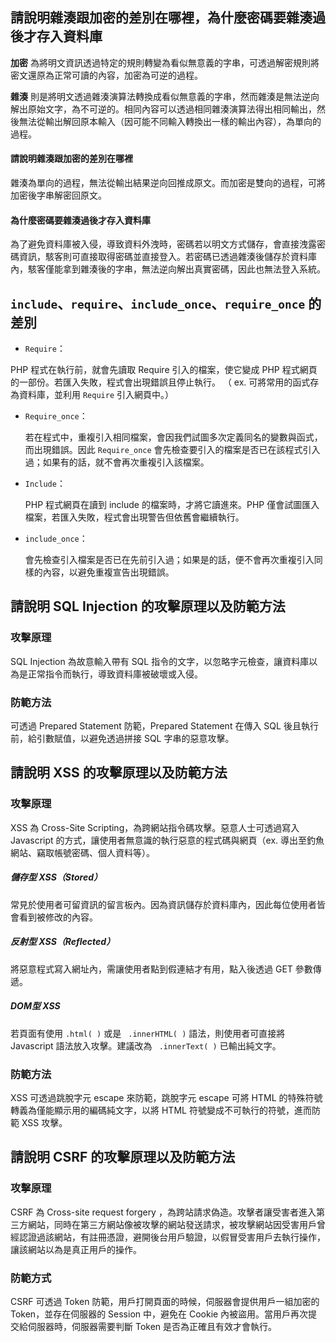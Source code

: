 ## 請說明雜湊跟加密的差別在哪裡，為什麼密碼要雜湊過後才存入資料庫

**加密** 為將明文資訊透過特定的規則轉變為看似無意義的字串，可透過解密規則將密文還原為正常可讀的內容，加密為可逆的過程。

**雜湊** 則是將明文透過雜湊演算法轉換成看似無意義的字串，然而雜湊是無法逆向解出原始文字，為不可逆的。相同內容可以透過相同雜湊演算法得出相同輸出，然後無法從輸出解回原本輸入（因可能不同輸入轉換出一樣的輸出內容），為單向的過程。

#### 請說明雜湊跟加密的差別在哪裡
雜湊為單向的過程，無法從輸出結果逆向回推成原文。而加密是雙向的過程，可將加密後字串解密回原文。

#### 為什麼密碼要雜湊過後才存入資料庫
為了避免資料庫被入侵，導致資料外洩時，密碼若以明文方式儲存，會直接洩露密碼資訊，駭客則可直接取得密碼並直接登入。若密碼已透過雜湊後儲存於資料庫內，駭客僅能拿到雜湊後的字串，無法逆向解出真實密碼，因此也無法登入系統。


## `include`、`require`、`include_once`、`require_once` 的差別

* `Require`：

 PHP 程式在執行前，就會先讀取 Require 引入的檔案，使它變成 PHP 程式網頁的一部份。若匯入失敗，程式會出現錯誤且停止執行。
 （ ex. 可將常用的函式存為資料庫，並利用 `Require` 引入網頁中。）
 
* `Require_once`：

	若在程式中，重複引入相同檔案，會因我們試圖多次定義同名的變數與函式，而出現錯誤。因此 `Require_once` 會先檢查要引入的檔案是否已在該程式引入過；如果有的話，就不會再次重複引入該檔案。

* `Include`：

	 PHP 程式網頁在讀到 include 的檔案時，才將它讀進來。PHP 僅會試圖匯入檔案，若匯入失敗，程式會出現警告但依舊會繼續執行。
	 
*  `include_once`：
	
	 會先檢查引入檔案是否已在先前引入過；如果是的話，便不會再次重複引入同樣的內容，以避免重複宣告出現錯誤。


## 請說明 SQL Injection 的攻擊原理以及防範方法

### 攻擊原理
SQL Injection 為故意輸入帶有 SQL 指令的文字，以忽略字元檢查，讓資料庫以為是正常指令而執行，導致資料庫被破壞或入侵。

### 防範方法
可透過 Prepared Statement 防範，Prepared Statement 在傳入 SQL 後且執行前，給引數賦值，以避免透過拼接 SQL 字串的惡意攻擊。


##  請說明 XSS 的攻擊原理以及防範方法

### 攻擊原理
XSS 為 Cross-Site Scripting，為跨網站指令碼攻擊。惡意人士可透過寫入 Javascript 的方式，讓使用者無意識的執行惡意的程式碼與網頁（ex. 導出至釣魚網站、竊取帳號密碼、個人資料等）。

##### 儲存型 XSS（Stored）
常見於使用者可留資訊的留言板內。因為資訊儲存於資料庫內，因此每位使用者皆會看到被修改的內容。

#####  反射型 XSS（Reflected）
將惡意程式寫入網址內，需讓使用者點到假連結才有用，點入後透過 GET 參數傳遞。

##### DOM型 XSS
若頁面有使用 `.html( )` 或是 ` .innerHTML( )` 語法，則使用者可直接將 Javascript 語法放入攻擊。建議改為 ` .innerText( )` 已輸出純文字。
		
### 防範方法

XSS 可透過跳脫字元 escape 來防範，跳脫字元 escape 可將 HTML 的特殊符號轉義為僅能顯示用的編碼純文字，以將 HTML 符號變成不可執行的符號，進而防範 XSS 攻擊。


## 請說明 CSRF 的攻擊原理以及防範方法

### 攻擊原理
CSRF 為 Cross-site request forgery ，為跨站請求偽造。攻擊者讓受害者進入第三方網站，同時在第三方網站像被攻擊的網站發送請求，被攻擊網站因受害用戶曾經認證過該網站，有註冊憑證，避開後台用戶驗證，以假冒受害用戶去執行操作，讓該網站以為是真正用戶的操作。

### 防範方式
CSRF 可透過 Token 防範，用戶打開頁面的時候，伺服器會提供用戶一組加密的 Token，並存在伺服器的 Session 中，避免在 Cookie 內被盜用。當用戶再次提交給伺服器時，伺服器需要判斷 Token 是否為正確且有效才會執行。

